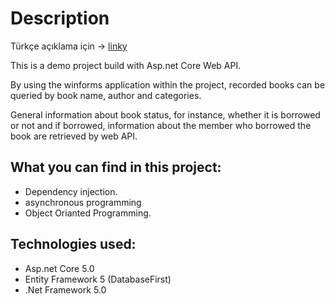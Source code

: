 # Description
Türkçe açıklama için -> [linky](TrReadme.md)

This is a demo project build with Asp.net Core Web API.

By using the winforms application within the project, recorded books can be queried by book name, author and categories.

 General information about book status, for instance, whether it is borrowed or not and if borrowed, information about the member who borrowed the book are retrieved by web API.

## What you can find in this project:
* Dependency injection.
* asynchronous programming
* Object Orianted Programming.

## Technologies used:
* Asp.net Core 5.0
* Entity Framework 5 (DatabaseFirst)
* .Net Framework 5.0
